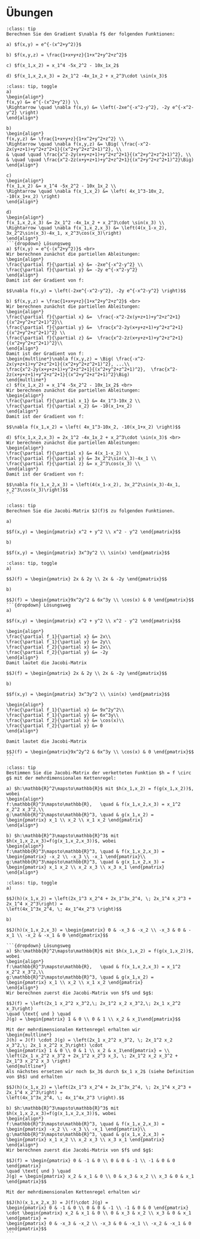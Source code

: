 # Übungen

```{admonition} Übung 7.1
:class: tip
Berechnen Sie den Gradient $\nabla f$ der folgenden Funktionen:

a) $f(x,y) = e^{-(x^2+y^2)}$

b) $f(x,y,z) = \frac{1+x+y+z}{1+x^2+y^2+z^2}$ 

c) $f(x_1,x_2) = x_1^4 -5x_2^2 - 10x_1x_2$

d) $f(x_1,x_2,x_3) = 2x_1^2 -4x_1x_2 + x_2^3\cdot \sin(x_3)$  
```
````{admonition} Lösung
:class: tip, toggle
a)
\begin{align*} 
f(x,y) &= e^{-(x^2+y^2)} \\
\Rightarrow \quad \nabla f(x,y) &= \left(-2xe^{-x^2-y^2}, -2y e^{-x^2-y^2} \right)
\end{align*}

b)
\begin{align*}
f(x,y,z) &= \frac{1+x+y+z}{1+x^2+y^2+z^2} \\
\Rightarrow \quad \nabla f(x,y,z) &= \Big( \frac{-x^2-2x(y+z+1)+y^2+z^2+1}{(x^2+y^2+z^2+1)^2}, \\
& \quad \quad \frac{x^2-2y(x+y+z+1)+y^2+z^2+1}{(x^2+y^2+z^2+1)^2}, \\
& \quad \quad \frac{x^2-2z(x+y+z+1)+y^2+z^2+1}{(x^2+y^2+z^2+1)^2}\Big) 
\end{align*} 

c)
\begin{align*}
f(x_1,x_2) &= x_1^4 -5x_2^2 - 10x_1x_2 \\
\Rightarrow \quad \nabla f(x_1,x_2) &= \left( 4x_1^3-10x_2, -10(x_1+x_2) \right) 
\end{align*}

d)
\begin{align*}
f(x_1,x_2,x_3) &= 2x_1^2 -4x_1x_2 + x_2^3\cdot \sin(x_3) \\
\Rightarrow \quad \nabla f(x_1,x_2,x_3) &= \left(4(x_1-x_2), 3x_2^2\sin(x_3)-4x_1, x_2^3\cos(x_3)\right)
\end{align*}
```{dropdown} Lösungsweg
a) $f(x,y) = e^{-(x^2+y^2)}$ <br>
Wir berechnen zunächst die partiellen Ableitungen:
\begin{align*}
\frac{\partial f}{\partial x} &= -2xe^{-x^2-y^2} \\
\frac{\partial f}{\partial y} &= -2y e^{-x^2-y^2}  
\end{align*}
Damit ist der Gradient von f:

$$\nabla f(x,y) = \left(-2xe^{-x^2-y^2}, -2y e^{-x^2-y^2} \right)$$

b) $f(x,y,z) = \frac{1+x+y+z}{1+x^2+y^2+z^2}$ <br>
Wir berechnen zunächst die partiellen Ableitungen: 
\begin{align*}
\frac{\partial f}{\partial x} &=  \frac{-x^2-2x(y+z+1)+y^2+z^2+1}{(x^2+y^2+z^2+1)^2}\\
\frac{\partial f}{\partial y} &=  \frac{x^2-2y(x+y+z+1)+y^2+z^2+1}{(x^2+y^2+z^2+1)^2} \\  
\frac{\partial f}{\partial z} &=  \frac{x^2-2z(x+y+z+1)+y^2+z^2+1}{(x^2+y^2+z^2+1)^2}\\  
\end{align*}
Damit ist der Gradient von f:
\begin{multline*}\nabla f(x,y,z) = \Big( \frac{-x^2-2x(y+z+1)+y^2+z^2+1}{(x^2+y^2+z^2+1)^2}, ...\\
\frac{x^2-2y(x+y+z+1)+y^2+z^2+1}{(x^2+y^2+z^2+1)^2},  \frac{x^2-2z(x+y+z+1)+y^2+z^2+1}{(x^2+y^2+z^2+1)^2}\Big)
\end{multline*}
c) $f(x_1,x_2) = x_1^4 -5x_2^2 - 10x_1x_2$ <br>
Wir berechnen zunächst die partiellen Ableitungen:
\begin{align*}
\frac{\partial f}{\partial x_1} &= 4x_1^3-10x_2 \\
\frac{\partial f}{\partial x_2} &= -10(x_1+x_2)  
\end{align*}
Damit ist der Gradient von f:

$$\nabla f(x_1,x_2) = \left( 4x_1^3-10x_2, -10(x_1+x_2) \right)$$

d) $f(x_1,x_2,x_3) = 2x_1^2 -4x_1x_2 + x_2^3\cdot \sin(x_3)$ <br>
Wir berechnen zunächst die partiellen Ableitungen: 
\begin{align*}
\frac{\partial f}{\partial x} &= 4(x_1-x_2) \\
\frac{\partial f}{\partial y} &= 3x_2^2\sin(x_3)-4x_1 \\  
\frac{\partial f}{\partial z} &= x_2^3\cos(x_3) \\  
\end{align*}
Damit ist der Gradient von f:

$$\nabla f(x_1,x_2,x_3) = \left(4(x_1-x_2), 3x_2^2\sin(x_3)-4x_1, x_2^3\cos(x_3)\right)$$
```
````

```{admonition} Übung 7.2
:class: tip
Berechnen Sie die Jacobi-Matrix $J(f)$ zu folgenden Funktionen.

a) 

$$f(x,y) = \begin{pmatrix} x^2 + y^2 \\ x^2 - y^2 \end{pmatrix}$$

b)

$$f(x,y) = \begin{pmatrix} 3x^3y^2 \\ \sin(x) \end{pmatrix}$$
```
````{admonition} Lösung
:class: tip, toggle
a)

$$J(f) = \begin{pmatrix} 2x & 2y \\ 2x & -2y \end{pmatrix}$$

b)

$$J(f) = \begin{pmatrix}9x^2y^2 & 6x^3y \\ \cos(x) & 0 \end{pmatrix}$$
```{dropdown} Lösungsweg
a)

$$f(x,y) = \begin{pmatrix} x^2 + y^2 \\ x^2 - y^2 \end{pmatrix}$$

\begin{align*}
\frac{\partial f_1}{\partial x} &= 2x\\
\frac{\partial f_1}{\partial y} &= 2y\\
\frac{\partial f_2}{\partial x} &= 2x\\
\frac{\partial f_2}{\partial y} &= -2y 
\end{align*}
Damit lautet die Jacobi-Matrix

$$J(f) = \begin{pmatrix} 2x & 2y \\ 2x & -2y \end{pmatrix}$$

b) 

$$f(x,y) = \begin{pmatrix} 3x^3y^2 \\ \sin(x) \end{pmatrix}$$

\begin{align*}
\frac{\partial f_1}{\partial x} &= 9x^2y^2\\
\frac{\partial f_1}{\partial y} &= 6x^3y\\
\frac{\partial f_2}{\partial x} &= \cos(x)\\
\frac{\partial f_2}{\partial y} &= 0 
\end{align*}

Damit lautet die Jacobi-Matrix

$$J(f) = \begin{pmatrix}9x^2y^2 & 6x^3y \\ \cos(x) & 0 \end{pmatrix}$$
```
````

```{admonition} Übung 7.3
:class: tip
Bestimmen Sie die Jacobi-Matrix der verketteten Funktion $h = f \circ g$ mit der mehrdimensionalen Kettenregel:

a) $h:\mathbb{R}^2\mapsto\mathbb{R}$ mit $h(x_1,x_2) = f(g(x_1,x_2))$, wobei
\begin{align*}
f:\mathbb{R}^3\mapsto\mathbb{R},   \quad & f(x_1,x_2,x_3) = x_1^2 x_2^2 x_3^2,\\
g:\mathbb{R}^2\mapsto\mathbb{R}^3, \quad & g(x_1,x_2) = \begin{pmatrix} x_1 \\ x_2 \\ x_1 x_2 \end{pmatrix} 
\end{align*}

b) $h:\mathbb{R}^3\mapsto\mathbb{R}^3$ mit $h(x_1,x_2,x_3)=f(g(x_1,x_2,x_3))$, wobei
\begin{align*}
f:\mathbb{R}^3\mapsto\mathbb{R}^3, \quad & f(x_1,x_2,x_3) = \begin{pmatrix} -x_2 \\ -x_3 \\ -x_1 \end{pmatrix}\\
g:\mathbb{R}^3\mapsto\mathbb{R}^3, \quad & g(x_1,x_2,x_3) = \begin{pmatrix} x_1 x_2 \\ x_2 x_3 \\ x_3 x_1 \end{pmatrix}
\end{align*}
```
````{admonition} Lösung
:class: tip, toggle
a)

$$J(h)(x_1,x_2) = \left(2x_1^3 x_2^4 + 2x_1^3x_2^4, \; 2x_1^4 x_2^3 + 2x_1^4 x_2^3\right) = 
\left(4x_1^3x_2^4, \; 4x_1^4x_2^3 \right)$$

b)

$$J(h)(x_1,x_2,x_3) = \begin{pmatrix} 0 & -x_3 & -x_2 \\ -x_3 & 0 & -x_1 \\ -x_2 & -x_1 & 0 \end{pmatrix}$$

```{dropdown} Lösungsweg
a) $h:\mathbb{R}^2\mapsto\mathbb{R}$ mit $h(x_1,x_2) = f(g(x_1,x_2))$, wobei
\begin{align*}
f:\mathbb{R}^3\mapsto\mathbb{R},   \quad & f(x_1,x_2,x_3) = x_1^2 x_2^2 x_3^2,\\
g:\mathbb{R}^2\mapsto\mathbb{R}^3, \quad & g(x_1,x_2) = \begin{pmatrix} x_1 \\ x_2 \\ x_1 x_2 \end{pmatrix} 
\end{align*}
Wir berechnen zuerst die Jacobi-Matrix von $f$ und $g$:

$$J(f) = \left(2x_1 x_2^2 x_3^2,\; 2x_1^2 x_2 x_3^2,\; 2x_1 x_2^2 x_3\right) 
\quad \text{ und } \quad
J(g) = \begin{pmatrix} 1 & 0 \\ 0 & 1 \\ x_2 & x_1\end{pmatrix}$$

Mit der mehrdimensionalen Kettenregel erhalten wir
\begin{multline*}
J(h) = J(f) \cdot J(g) = \left(2x_1 x_2^2 x_3^2, \; 2x_1^2 x_2 x_3^2,\; 2x_1 x_2^2 x_3\right) \cdot 
\begin{pmatrix} 1 & 0 \\ 0 & 1 \\ x_2 & x_1\end{pmatrix} = \\
\left(2x_1 x_2^2 x_3^2 + 2x_1^2 x_2^3 x_3, \; 2x_1^2 x_2 x_3^2 + 2x_1^3 x_2^2 x_3 \right) 
\end{multline*} 
Als nächstes ersetzen wir noch $x_3$ durch $x_1 x_2$ (siehe Definition von $h$) und erhalten

$$J(h)(x_1,x_2) = \left(2x_1^3 x_2^4 + 2x_1^3x_2^4, \; 2x_1^4 x_2^3 + 2x_1^4 x_2^3\right) = 
\left(4x_1^3x_2^4, \; 4x_1^4x_2^3 \right).$$

b) $h:\mathbb{R}^3\mapsto\mathbb{R}^3$ mit $h(x_1,x_2,x_3)=f(g(x_1,x_2,x_3))$, wobei
\begin{align*}
f:\mathbb{R}^3\mapsto\mathbb{R}^3, \quad & f(x_1,x_2,x_3) = \begin{pmatrix} -x_2 \\ -x_3 \\ -x_1 \end{pmatrix}\\
g:\mathbb{R}^3\mapsto\mathbb{R}^3, \quad & g(x_1,x_2,x_3) = \begin{pmatrix} x_1 x_2 \\ x_2 x_3 \\ x_3 x_1 \end{pmatrix}
\end{align*}
Wir berechnen zuerst die Jacobi-Matrix von $f$ und $g$:

$$J(f) = \begin{pmatrix} 0 & -1 & 0 \\ 0 & 0 & -1 \\ -1 & 0 & 0 \end{pmatrix} 
\quad \text{ und } \quad
J(g) = \begin{pmatrix} x_2 & x_1 & 0 \\ 0 & x_3 & x_2 \\ x_3 & 0 & x_1 \end{pmatrix}$$

Mit der mehrdimensionalen Kettenregel erhalten wir

$$J(h)(x_1,x_2,x_3) = J(f)\cdot J(g) = 
\begin{pmatrix} 0 & -1 & 0 \\ 0 & 0 & -1 \\ -1 & 0 & 0 \end{pmatrix} \cdot \begin{pmatrix} x_2 & x_1 & 0 \\ 0 & x_3 & x_2 \\ x_3 & 0 & x_1 \end{pmatrix} =
\begin{pmatrix} 0 & -x_3 & -x_2 \\ -x_3 & 0 & -x_1 \\ -x_2 & -x_1 & 0 \end{pmatrix}$$
```
````